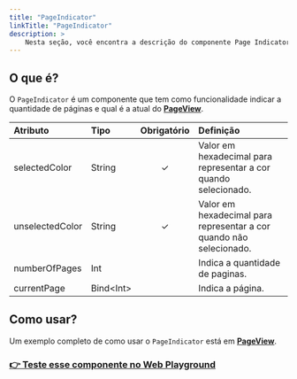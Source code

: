 ```yaml
---
title: "PageIndicator"
linkTitle: "PageIndicator"
description: >
    Nesta seção, você encontra a descrição do componente Page Indicator.
---
```


## O que é?

O `PageIndicator` é um componente que tem como funcionalidade indicar a quantidade de páginas e qual é a atual do [**PageView**](pageview.md).

| Atributo | Tipo | Obrigatório | Definição |
| :--- | :--- | :---: | :--- |
| selectedColor | String | ✓ | Valor em hexadecimal para representar a cor quando selecionado. |
| unselectedColor | String | ✓ | Valor em hexadecimal para representar a cor quando não selecionado. |
| numberOfPages | Int |   | Indica a quantidade de paginas. |
| currentPage | Bind&lt;Int&gt; |   | Indica a página. |

## Como usar?

Um exemplo completo de como usar o `PageIndicator` está em [**PageView**](pageview.md#como-usar).

### [👉 Teste esse componente no Web Playground​](https://beagle-playground.netlify.app/#/demo/default-components/pageview.json)

